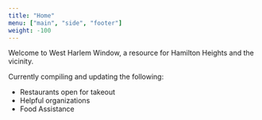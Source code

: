 ```yaml
---
title: "Home"
menu: ["main", "side", "footer"]
weight: -100
---
```



Welcome to West Harlem Window, a resource for Hamilton Heights and the vicinity.

Currently compiling and updating the following:

- Restaurants open for takeout
- Helpful organizations
- Food Assistance